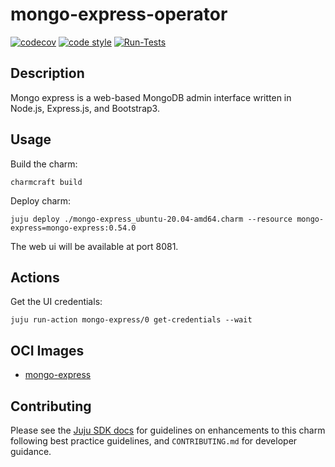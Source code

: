 <!-- Copyright 2021 Canonical Ltd.
See LICENSE file for licensing details. -->

# mongo-express-operator

[![codecov](https://codecov.io/gh/davigar15/charm-mongo-express/branch/main/graph/badge.svg?token=QO02OEH639)](https://codecov.io/gh/davigar15/charm-mongo-express)
[![code style](https://img.shields.io/badge/code%20style-black-000000.svg)](https://github.com/psf/black/tree/main)
[![Run-Tests](https://github.com/davigar15/charm-mongo-express/actions/workflows/ci.yaml/badge.svg)](https://github.com/davigar15/charm-mongo-express/actions/workflows/ci.yaml)

## Description

Mongo express is a web-based MongoDB admin interface written in Node.js, Express.js, and Bootstrap3.

## Usage

Build the charm:

```shell
charmcraft build
```

Deploy charm:

```shell
juju deploy ./mongo-express_ubuntu-20.04-amd64.charm --resource mongo-express=mongo-express:0.54.0
```

The web ui will be available at port 8081.

## Actions

Get the UI credentials:

```shell
juju run-action mongo-express/0 get-credentials --wait
```

## OCI Images

- [mongo-express](https://hub.docker.com/layers/mongo-express/library/mongo-express/0.54.0/images/sha256-5bf035faae450d68247fb4364dda361bde60f89de185c179a6eda14e2aa731dc?context=explore)

## Contributing

Please see the [Juju SDK docs](https://juju.is/docs/sdk) for guidelines
on enhancements to this charm following best practice guidelines, and
`CONTRIBUTING.md` for developer guidance.
